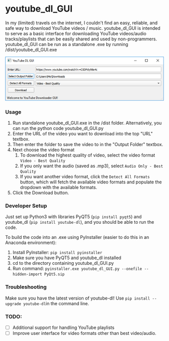 # youtube_dl_GUI

In my (limited) travels on the internet, I couldn't find an easy, reliable, and safe way to download YouTube videos / music. youtube_dl_GUI is intended to serve as a basic interface for downloading YouTube videos/audio tracks/playlists that can be easily shared and used by non-programmers. youtube_dl_GUI can be run as a standalone .exe by running /dist/youtube_dl_GUI.exe

![](images/window.png)

### Usage
1. Run standalone youtube_dl_GUI.exe in the /dist folder. Alternatively, you can run the python code youtube_dl_GUI.py 
1. Enter the URL of the video you want to download into the top "URL" textbox.
1. Then enter the folder to save the video to in the "Output Folder" textbox. 
1. Next choose the video format
    1. To download the highest quality of video, select the video format `Video - Best Quality`
    1. If you only want the audio (saved as .mp3), select `Audio Only - Best Quality`
    1. If you want another video format, click the `Detect All Formats` button, which will fetch the available video formats and populate the dropdown with the available formats.
1. Click the Download button.

### Developer Setup
Just set up Python3 with libraries PyQT5 (`pip install pyqt5`) and youtube_dl (`pip install youtube-dl`), and you should be able to run the code.

To build the code into an .exe using PyInstaller (easier to do this in an Anaconda environment):
1. Install PyInstaller: `pip install pyinstaller`
1. Make sure you have PyQT5 and youtube_dl installed
1. cd to the directory containing youtube_dl_GUI.py
1. Run command: `pyinstaller.exe youtube_dl_GUI.py --onefile --hidden-import PyQt5.sip`

### Troubleshooting
Make sure you have the latest version of youtube-dl! Use `pip install --upgrade youtube-dl`in the command line.

### TODO:
- [ ] Additional support for handling YouTube playlists
- [ ] Improve user interface for video formats other than best video/audio.
